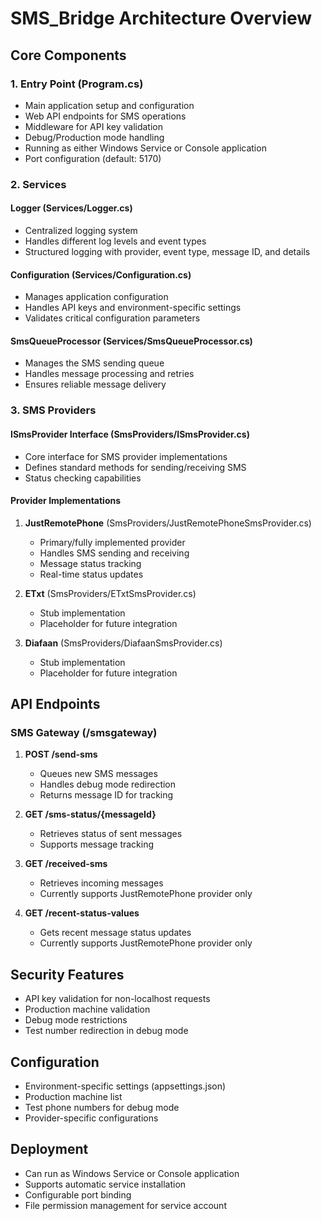 # SMS_Bridge Architecture Overview

## Core Components

### 1. Entry Point (Program.cs)
- Main application setup and configuration
- Web API endpoints for SMS operations
- Middleware for API key validation
- Debug/Production mode handling
- Running as either Windows Service or Console application
- Port configuration (default: 5170)

### 2. Services

#### Logger (Services/Logger.cs)
- Centralized logging system
- Handles different log levels and event types
- Structured logging with provider, event type, message ID, and details

#### Configuration (Services/Configuration.cs)
- Manages application configuration
- Handles API keys and environment-specific settings
- Validates critical configuration parameters

#### SmsQueueProcessor (Services/SmsQueueProcessor.cs)
- Manages the SMS sending queue
- Handles message processing and retries
- Ensures reliable message delivery

### 3. SMS Providers

#### ISmsProvider Interface (SmsProviders/ISmsProvider.cs)
- Core interface for SMS provider implementations
- Defines standard methods for sending/receiving SMS
- Status checking capabilities

#### Provider Implementations
1. **JustRemotePhone** (SmsProviders/JustRemotePhoneSmsProvider.cs)
   - Primary/fully implemented provider
   - Handles SMS sending and receiving
   - Message status tracking
   - Real-time status updates

2. **ETxt** (SmsProviders/ETxtSmsProvider.cs)
   - Stub implementation
   - Placeholder for future integration

3. **Diafaan** (SmsProviders/DiafaanSmsProvider.cs)
   - Stub implementation
   - Placeholder for future integration

## API Endpoints

### SMS Gateway (/smsgateway)
1. **POST /send-sms**
   - Queues new SMS messages
   - Handles debug mode redirection
   - Returns message ID for tracking

2. **GET /sms-status/{messageId}**
   - Retrieves status of sent messages
   - Supports message tracking

3. **GET /received-sms**
   - Retrieves incoming messages
   - Currently supports JustRemotePhone provider only

4. **GET /recent-status-values**
   - Gets recent message status updates
   - Currently supports JustRemotePhone provider only

## Security Features
- API key validation for non-localhost requests
- Production machine validation
- Debug mode restrictions
- Test number redirection in debug mode

## Configuration
- Environment-specific settings (appsettings.json)
- Production machine list
- Test phone numbers for debug mode
- Provider-specific configurations

## Deployment
- Can run as Windows Service or Console application
- Supports automatic service installation
- Configurable port binding
- File permission management for service account 